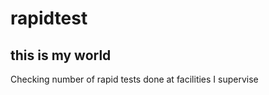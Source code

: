 rapidtest
=========
## this is my world
Checking number of rapid tests done at facilities I supervise
